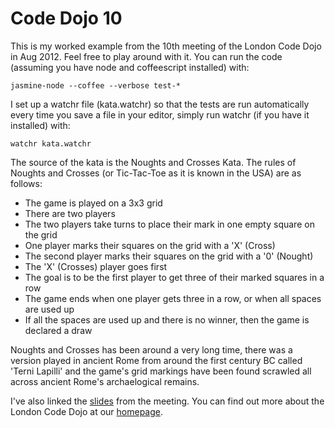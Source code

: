 Code Dojo 10
============
This is my worked example from the 10th meeting of the London Code Dojo in Aug 2012. Feel free to play around with it. You can run the code (assuming you have node and coffeescript installed) with:

    jasmine-node --coffee --verbose test-*

I set up a watchr file (kata.watchr) so that the tests are run automatically every time you save a file in your editor, simply run watchr (if you have it installed) with:
    
    watchr kata.watchr

The source of the kata is the Noughts and Crosses Kata. The rules of Noughts and Crosses (or Tic-Tac-Toe as it is known in the USA) are as follows:

*  The game is played on a 3x3 grid
*  There are two players
*  The two players take turns to place their mark in one empty square on the grid
*  One player marks their squares on the grid with a 'X' (Cross)
*  The second player marks their squares on the grid with a '0' (Nought)
*  The 'X' (Crosses) player goes first
*  The goal is to be the first player to get three of their marked squares in a row
*  The game ends when one player gets three in a row, or when all spaces are used up
*  If all the spaces are used up and there is no winner, then the game is declared a draw

Noughts and Crosses has been around a very long time, there was a version played in ancient Rome from around the first century BC called 'Terni Lapilli' and the game's grid markings have been found scrawled all across ancient Rome's archaelogical remains.

I've also linked the [slides](https://speakerdeck.com/u/sleepyfox/p/code-dojo-10-august-2012) from the meeting. You can find out more about the London Code Dojo at our [homepage](http://www.meetup.com/London-Code-Dojo/).

